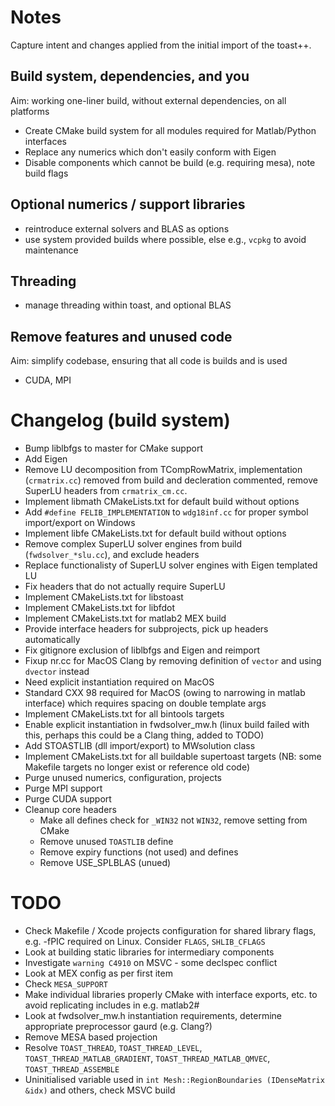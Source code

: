 # Notes

Capture intent and changes applied from the initial import of the toast++.

## Build system, dependencies, and you

Aim: working one-liner build, without external dependencies, on all platforms

 - Create CMake build system for all modules required for Matlab/Python interfaces
 - Replace any numerics which don't easily conform with Eigen
 - Disable components which cannot be build (e.g. requiring mesa), note build flags

## Optional numerics / support libraries

 - reintroduce external solvers and BLAS as options
 - use system provided builds where possible, else e.g., `vcpkg` to avoid maintenance

## Threading

 - manage threading within toast, and optional BLAS

## Remove features and unused code

Aim: simplify codebase, ensuring that all code is builds and is used

 - CUDA, MPI

# Changelog (build system)

 - Bump liblbfgs to master for CMake support
 - Add Eigen
 - Remove LU decomposition from TCompRowMatrix, implementation (`crmatrix.cc`) removed from build and decleration commented, remove SuperLU headers from `crmatrix_cm.cc`.
 - Implement libmath CMakeLists.txt for default build without options
 - Add `#define FELIB_IMPLEMENTATION` to `wdg18inf.cc` for proper symbol import/export on Windows
 - Implement libfe CMakeLists.txt for default build without options
 - Remove complex<T> SuperLU solver engines from build (`fwdsolver_*slu.cc`), and exclude headers
 - Replace functionalisty of SuperLU solver engines with Eigen templated LU
 - Fix headers that do not actually require SuperLU
 - Implement CMakeLists.txt for libstoast
 - Implement CMakeLists.txt for libfdot
 - Implement CMakeLists.txt for matlab2 MEX build
 - Provide interface headers for subprojects, pick up headers automatically
 - Fix gitignore exclusion of liblbfgs and Eigen and reimport
 - Fixup nr.cc for MacOS Clang by removing definition of `vector` and using `dvector` instead
 - Need explicit instantiation required on MacOS
 - Standard CXX 98 required for MacOS (owing to narrowing in matlab interface) which requires spacing on double template args
 - Implement CMakeLists.txt for all bintools targets
 - Enable explicit instantiation in fwdsolver_mw.h  (linux build failed with this, perhaps this could be a Clang thing, added to TODO)
 - Add STOASTLIB (dll import/export) to MWsolution class
 - Implement CMakeLists.txt for all buildable supertoast targets (NB: some Makefile targets no longer exist or reference old code)
 - Purge unused numerics, configuration, projects
 - Purge MPI support
 - Purge CUDA support
 - Cleanup core headers
   - Make all defines check for `_WIN32` not `WIN32`, remove setting from CMake
   - Remove unused `TOASTLIB` define
   - Remove expiry functions (not used) and defines
   - Remove USE_SPLBLAS (unued)



# TODO

 - Check Makefile / Xcode projects configuration for shared library flags, e.g. -fPIC required on Linux. Consider `FLAGS`, `SHLIB_CFLAGS`
 - Look at building static libraries for intermediary components
 - Investigate `warning C4910` on MSVC - some declspec conflict
 - Look at MEX config as per first item
 - Check `MESA_SUPPORT`
 - Make individual libraries properly CMake with interface exports, etc. to avoid replicating includes in e.g. matlab2#
 - Look at fwdsolver_mw.h instantiation requirements, determine appropriate preprocessor gaurd (e.g. Clang?)
 - Remove MESA based projection
 - Resolve `TOAST_THREAD`, `TOAST_THREAD_LEVEL`, `TOAST_THREAD_MATLAB_GRADIENT`, `TOAST_THREAD_MATLAB_QMVEC`, `TOAST_THREAD_ASSEMBLE`
 - Uninitialised variable used in `int Mesh::RegionBoundaries (IDenseMatrix &idx)` and others, check MSVC build

